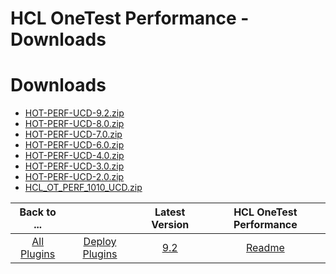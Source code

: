 
HCL OneTest Performance - Downloads
===================================

# Downloads

- [HOT-PERF-UCD-9.2.zip](https://raw.githubusercontent.com/UrbanCode/IBM-UCD-PLUGINS/main/files/HCLOneTestPerf/HOT-PERF-UCD-9.2.zip)
- [HOT-PERF-UCD-8.0.zip](https://raw.githubusercontent.com/UrbanCode/IBM-UCD-PLUGINS/main/files/HCLOneTestPerf/HOT-PERF-UCD-8.0.zip)
- [HOT-PERF-UCD-7.0.zip](https://raw.githubusercontent.com/UrbanCode/IBM-UCD-PLUGINS/main/files/HCLOneTestPerf/HOT-PERF-UCD-7.0.zip)
- [HOT-PERF-UCD-6.0.zip](https://raw.githubusercontent.com/UrbanCode/IBM-UCD-PLUGINS/main/files/HCLOneTestPerf/HOT-PERF-UCD-6.0.zip)
- [HOT-PERF-UCD-4.0.zip](https://raw.githubusercontent.com/UrbanCode/IBM-UCD-PLUGINS/main/files/HCLOneTestPerf/HOT-PERF-UCD-4.0.zip)
- [HOT-PERF-UCD-3.0.zip](https://raw.githubusercontent.com/UrbanCode/IBM-UCD-PLUGINS/main/files/HCLOneTestPerf/HOT-PERF-UCD-3.0.zip)
- [HOT-PERF-UCD-2.0.zip](https://raw.githubusercontent.com/UrbanCode/IBM-UCD-PLUGINS/main/files/HCLOneTestPerf/HOT-PERF-UCD-2.0.zip)
- [HCL_OT_PERF_1010_UCD.zip](https://raw.githubusercontent.com/UrbanCode/IBM-UCD-PLUGINS/main/files/HCLOneTestPerf/HCL_OT_PERF_1010_UCD.zip)

|Back to ...||Latest Version|HCL OneTest Performance |
| :---: | :---: | :---: | :---: |
|[All Plugins](../../index.md)|[Deploy Plugins](../README.md)|[9.2](https://raw.githubusercontent.com/UrbanCode/IBM-UCD-PLUGINS/main/files/HCLOneTestPerf/HOT-PERF-UCD-9.2.zip)|[Readme](README.md)|
